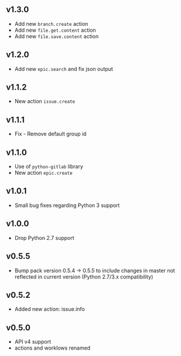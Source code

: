 ## v1.3.0

* Add new `branch.create` action
* Add new `file.get.content` action
* Add new `file.save.content` action

## v1.2.0

* Add new `epic.search` and fix json output

## v1.1.2

* New action `issue.create`

## v1.1.1

* Fix - Remove default group id

## v1.1.0

* Use of `python-gitlab` library
* New action `epic.create`

## v1.0.1

* Small bug fixes regarding Python 3 support

## v1.0.0

* Drop Python 2.7 support

## v0.5.5

  - Bump pack version 0.5.4 -> 0.5.5 to include changes in master not reflected in current version (Python 2.7/3.x compatibility)

## v0.5.2

  - Added new action: issue.info

## v0.5.0

  - API v4 support
  - actions and worklows renamed

